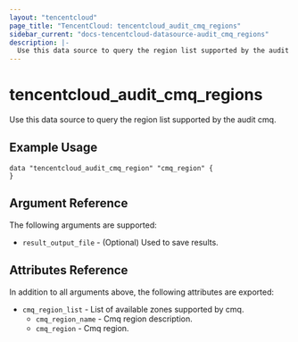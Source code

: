 ```yaml
---
layout: "tencentcloud"
page_title: "TencentCloud: tencentcloud_audit_cmq_regions"
sidebar_current: "docs-tencentcloud-datasource-audit_cmq_regions"
description: |-
  Use this data source to query the region list supported by the audit cmq.
---
```


# tencentcloud_audit_cmq_regions

Use this data source to query the region list supported by the audit cmq.

## Example Usage

```hcl
data "tencentcloud_audit_cmq_region" "cmq_region" {
}
```

## Argument Reference

The following arguments are supported:

* `result_output_file` - (Optional) Used to save results.

## Attributes Reference

In addition to all arguments above, the following attributes are exported:

* `cmq_region_list` - List of available zones supported by cmq.
  * `cmq_region_name` - Cmq region description.
  * `cmq_region` - Cmq region.


